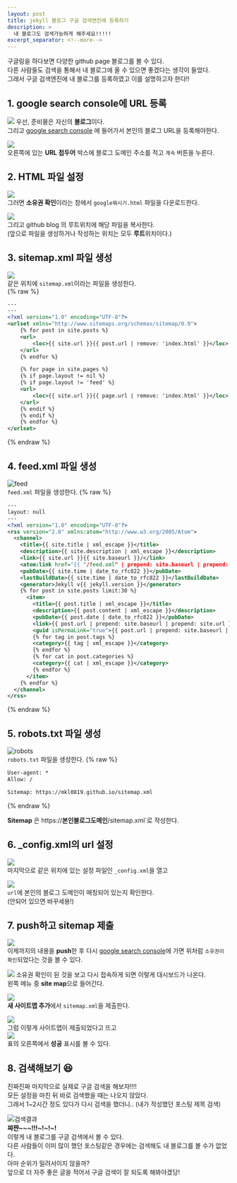 ```yaml
---
layout: post
title: jekyll 블로그 구글 검색엔진에 등록하기
description: >
  내 블로그도 검색가능하게 해주세요!!!!!
excerpt_separator: <!--more-->
---
```


<!--more-->

구글링을 하다보면 다양한 github page 블로그를 볼 수 있다.   
다른 사람들도 검색을 통해서 내 블로그에 올 수 있으면 좋겠다는 생각이 들었다.   
그래서 구글 검색엔진에 내 블로그를 등록하였고 이를 설명하고자 한다!!   


## 1. **google search console**에 URL 등록

![](../img/0401.png)
우선, 준비물은 자신의 **블로그**이다.  
그리고 [google search console](https://search.google.com/search-console/welcome) 에 들어가서 본인의 블로그 URL을 등록해야한다.   
   
![](../img/0402.png)    
오른쪽에 있는 **URL 접두어** 박스에 블로그 도메인 주소를 적고 `계속` 버튼을 누른다.   

## 2. **HTML** 파일 설정
![](../img/0403.png)   
그러면 **소유권 확인**이라는 창에서 `google뭐시기.html` 파일을 다운로드한다.   
   
![](../img/0404.png)   
그리고 github blog 의 루트위치에 해당 파일을 복사한다.    
(앞으로 파일을 생성하거나 작성하는 위치는 모두 **루트**위치이다.)

## 3. **sitemap.xml** 파일 생성   
![](../img/0405.png)    
같은 위치에 `sitemap.xml`이라는 파일을 생성한다.   
{% raw %}
```xml
---
---
<?xml version="1.0" encoding="UTF-8"?>
<urlset xmlns="http://www.sitemaps.org/schemas/sitemap/0.9">
    {% for post in site.posts %}
    <url>
        <loc>{{ site.url }}{{ post.url | remove: 'index.html' }}</loc>
    </url>
    {% endfor %}

    {% for page in site.pages %}
    {% if page.layout != nil %}
    {% if page.layout != 'feed' %}
    <url>
        <loc>{{ site.url }}{{ page.url | remove: 'index.html' }}</loc>
    </url>
    {% endif %}
    {% endif %}
    {% endfor %}
</urlset>
```
{% endraw %}

## 4. **feed.xml** 파일 생성
![feed](../img/0413.png)   
`feed.xml` 파일을 생성한다.
{% raw %}
```xml
---
layout: null
---
<?xml version="1.0" encoding="UTF-8"?>
<rss version="2.0" xmlns:atom="http://www.w3.org/2005/Atom">
  <channel>
    <title>{{ site.title | xml_escape }}</title>
    <description>{{ site.description | xml_escape }}</description>
    <link>{{ site.url }}{{ site.baseurl }}/</link>
    <atom:link href="{{ "/feed.xml" | prepend: site.baseurl | prepend: site.url }}" rel="self" type="application/rss+xml"/>
    <pubDate>{{ site.time | date_to_rfc822 }}</pubDate>
    <lastBuildDate>{{ site.time | date_to_rfc822 }}</lastBuildDate>
    <generator>Jekyll v{{ jekyll.version }}</generator>
    {% for post in site.posts limit:30 %}
      <item>
        <title>{{ post.title | xml_escape }}</title>
        <description>{{ post.content | xml_escape }}</description>
        <pubDate>{{ post.date | date_to_rfc822 }}</pubDate>
        <link>{{ post.url | prepend: site.baseurl | prepend: site.url }}</link>
        <guid isPermaLink="true">{{ post.url | prepend: site.baseurl | prepend: site.url }}</guid>
        {% for tag in post.tags %}
        <category>{{ tag | xml_escape }}</category>
        {% endfor %}
        {% for cat in post.categories %}
        <category>{{ cat | xml_escape }}</category>
        {% endfor %}
      </item>
    {% endfor %}
  </channel>
</rss>
```
{% endraw %}

## 5. **robots.txt** 파일 생성
![robots](../img/0414.png)   
`robots.txt` 파일을 생성한다.
{% raw %}
```txt
User-agent: *
Allow: /

Sitemap: https://mkl0819.github.io/sitemap.xml
```
{% endraw %}

**Sitemap** 은 https://**본인블로그도메인**/sitemap.xml`로 작성한다.   

## 6. **_config.xml**의 url 설정
![](../img/0406.png)   
마지막으로 같은 위치에 있는 설정 파일인 `_config.xml`을 열고   
   
![](../img/0407.png)   
`url`에 본인의 블로그 도메인이 매칭되어 있는지 확인한다.   
(안되어 있으면 바꾸세용!)   
   
## 7. push하고 sitemap 제출
![](../img/0408.png)   
이제까지의 내용을 **push**한 후 다시 [google search console](https://search.google.com/search-console/)에 가면 위처럼 `소유권이 확인`되었다는 것을 볼 수 있다.

![](../img/0409.png) 
소유권 확인이 된 것을 보고 다시 접속하게 되면 이렇게 대시보드가 나온다.   
왼쪽 메뉴 중 **site map**으로 들어간다.   
   
![](../img/0410.png)   
**새 사이트맵 추가**에서 `sitemap.xml`을 제출한다.
   
![](../img/0411.png)   
그럼 이렇게 사이트맵이 제출되었다고 뜨고    
![](../img/0412.png)   
표의 오른쪽에서 **성공** 표시를 볼 수 있다.   

## 8. 검색해보기 😆
진짜진짜 마지막으로 실제로 구글 검색을 해보자!!!!   
모든 설정을 마친 뒤 바로 검색했을 때는 나오지 않았다.   
그래서 1~2시간 정도 있다가 다시 검색을 했더니..
(내가 작성했던 포스팅 제목 검색)

![검색결과](../img/0415.png)   
**쨔쨘~~~!!!~!~!~!**   
이렇게 내 블로그를 구글 검색에서 볼 수 있다.   
다른 사람들이 이미 많이 했던 포스팅같은 경우에는 검색해도 내 블로그를 볼 수가 없었다.   
아마 순위가 밀려서이지 않을까?   
앞으로 더 자주 좋은 글을 적어서 구글 검색이 잘 되도록 해봐야겠당!